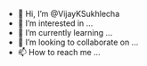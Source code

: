 - 👋 Hi, I’m @VijayKSukhlecha
- 👀 I’m interested in ...
- 🌱 I’m currently learning ...
- 💞️ I’m looking to collaborate on ...
- 📫 How to reach me ...

<!---
VijayKSukhlecha/VijayKSukhlecha is a ✨ special ✨ repository because its `README.md` (this file) appears on your GitHub profile.
You can click the Preview link to take a look at your changes.
--->
